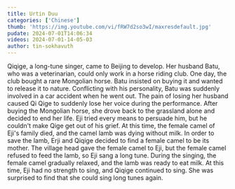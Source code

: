 ```yaml
---
title: Urtin Duu
categories: ['Chinese']
thumb: 'https://img.youtube.com/vi/fRW7d2so3wI/maxresdefault.jpg'
pudate: 2024-07-01T14:06:34
videos: 2024-07-01-14-05-03
author: tin-sokhavuth
---
```

Qiqige, a long-tune singer, came to Beijing to develop. Her husband Batu, who was a veterinarian, could only work in a horse riding club. One day, the club bought a rare Mongolian horse. Batu insisted on buying it and wanted to release it to nature. Conflicting with his personality, Batu was suddenly involved in a car accident when he went out. The pain of losing her husband caused Qi Qige to suddenly lose her voice during the performance. After buying the Mongolian horse, she drove back to the grassland alone and decided to end her life. Eji tried every means to persuade him, but he couldn't make Qige get out of his grief. At this time, the female camel of Eji's family died, and the camel lamb was dying without milk. In order to save the lamb, Erji and Qiqige decided to find a female camel to be its mother. The village head gave the female camel to Eji, but the female camel refused to feed the lamb, so Eji sang a long tune. During the singing, the female camel gradually relaxed, and the lamb was ready to eat milk. At this time, Eji had no strength to sing, and Qiqige continued to sing. She was surprised to find that she could sing long tunes again.